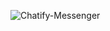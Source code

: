 
![Chatify-Messenger](https://user-images.githubusercontent.com/74255678/166128961-66b09a7c-575a-4d2c-bc12-4012b5e79c32.png)
